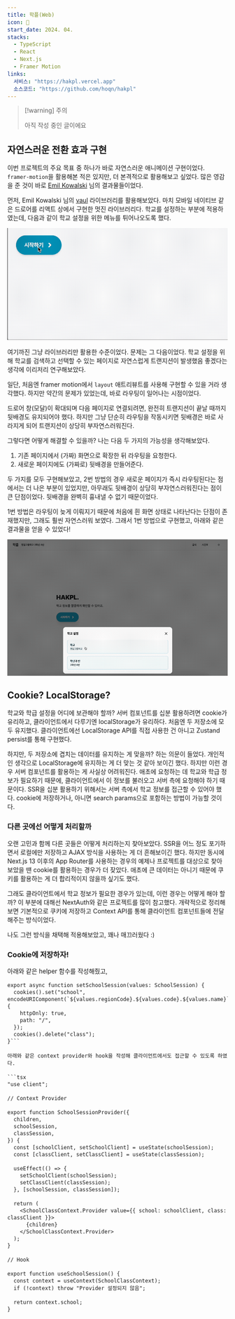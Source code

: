 ```yaml
---
title: 학플(Web)
icon: 🏫
start_date: 2024. 04.
stacks:
  - TypeScript
  - React
  - Next.js
  - Framer Motion
links:
  서비스: "https://hakpl.vercel.app"
  소스코드: "https://github.com/hoqn/hakpl"
---
```


> [!warning] 주의
>
> 아직 작성 중인 글이에요

## 자연스러운 전환 효과 구현

이번 프로젝트의 주요 목표 중 하나가 바로 자연스러운 애니메이션 구현이었다. `framer-motion`을 활용해본 적은 있지만, 더 본격적으로 활용해보고 싶었다. 많은 영감을 준 것이 바로 [Emil Kowalski](https://emilkowal.ski) 님의 결과물들이었다.

먼저, Emil Kowalski 님의 [vaul](https://vaul.emilkowal.ski/) 라이브러리를 활용해보았다. 마치 모바일 네이티브 같은 드로어를 리액트 상에서 구현한 멋진 라이브러리다. 학교를 설정하는 부분에 적용하였는데, 다음과 같이 학교 설정을 위한 메뉴를 튀어나오도록 했다.

![](./hakpl/1-1.gif)

여기까진 그냥 라이브러리만 활용한 수준이었다. 문제는 그 다음이었다. 학교 설정을 위해 학교를 검색하고 선택할 수 있는 페이지로 자연스럽게 트랜지션이 발생했음 좋겠다는 생각에 이리저리 연구해보았다.

일단, 처음엔 framer motion에서 `layout` 애트리뷰트를 사용해 구현할 수 있을 거라 생각했다. 하지만 약간의 문제가 있었는데, 바로 라우팅이 일어나는 시점이었다.

드로어 창(모달)이 확대되며 다음 페이지로 연결되려면, 완전히 트랜지션이 끝날 때까지 뒷배경도 유지되어야 했다. 하지만 그냥 단순히 라우팅을 작동시키면 뒷배경은 바로 사라지게 되어 트랜지션이 상당히 부자연스러워진다.

그렇다면 어떻게 해결할 수 있을까? 나는 다음 두 가지의 가능성을 생각해보았다.

1. 기존 페이지에서 (가짜) 화면으로 확장한 뒤 라우팅을 요청한다.
2. 새로운 페이지에도 (가짜로) 뒷배경을 만들어준다.

두 가지를 모두 구현해보았고, 2번 방법의 경우 새로운 페이지가 즉시 라우팅된다는 점에서는 더 나은 부분이 있었지만, 아무래도 뒷배경이 상당히 부자연스러워진다는 점이 큰 단점이었다. 뒷배경을 완벽히 흉내낼 수 없기 때문이었다.

1번 방법은 라우팅이 늦게 이뤄지기 때문에 처음에 흰 화면 상태로 나타난다는 단점이 존재했지만, 그래도 훨씬 자연스러워 보였다. 그래서 1번 방법으로 구현했고, 아래와 같은 결과물을 얻을 수 있었다!

![](./hakpl/1-2.gif)

## Cookie? LocalStorage?

학교와 학급 설정을 어디에 보관해야 할까? 서버 컴포넌트를 십분 활용하려면 cookie가 유리하고, 클라이언트에서 다루기엔 localStorage가 유리하다. 처음엔 두 저장소에 모두 유지했다. 클라이언트에선 LocalStorage API를 직접 사용한 건 아니고 Zustand persist를 통해 구현했다.

하지만, 두 저장소에 겹치는 데이터를 유지하는 게 맞을까? 하는 의문이 들었다. 개인적인 생각으로 LocalStorage에 유지하는 게 더 맞는 것 같아 보이긴 했다. 하지만 이런 경우 서버 컴포넌트를 활용하는 게 사실상 어려워진다. 애초에 요청하는 데 학교와 학급 정보가 필요하기 때문에, 클라이언트에서 이 정보를 불러오고 서버 측에 요청해야 하기 때문이다. SSR을 십분 활용하기 위해서는 서버 측에서 학교 정보를 접근할 수 있어야 했다. cookie에 저장하거나, 아니면 search params으로 포함하는 방법이 가능할 것이다.

### 다른 곳에선 어떻게 처리할까

오랜 고민과 함께 다른 곳들은 어떻게 처리하는지 찾아보았다. SSR을 어느 정도 포기하면서 로컬에만 저장하고 AJAX 방식을 사용하는 게 더 흔해보이긴 했다. 하지만 동시에 Next.js 13 이후의 App Router를 사용하는 경우의 예제나 프로젝트를 대상으로 찾아보았을 땐 cookie를 활용하는 경우가 더 잦았다. 애초에 큰 데이터는 아니기 때문에 쿠키를 활용하는 게 더 합리적이지 않을까 싶기도 했다.

그래도 클라이언트에서 학교 정보가 필요한 경우가 있는데, 이런 경우는 어떻게 해야 할까? 이 부분에 대해선 NextAuth와 같은 프로젝트를 많이 참고했다. 개략적으로 정리해보면 기본적으로 쿠키에 저장하고 Context API를 통해 클라이언트 컴포넌트들에 전달해주는 방식이었다.

나도 그런 방식을 채택해 적용해보았고, 꽤나 매끄러웠다 :)

### Cookie에 저장하자!

아래와 같은 helper 함수를 작성해줬고,

````tsx
export async function setSchoolSession(values: SchoolSession) {
  cookies().set("school", encodeURIComponent(`${values.regionCode}.${values.code}.${values.name}`), {
    httpOnly: true,
    path: "/",
  });
  cookies().delete("class");
}```

아래와 같은 context provider와 hook을 작성해 클라이언트에서도 접근할 수 있도록 하였다.

```tsx
"use client";

// Context Provider

export function SchoolSessionProvider({
  children,
  schoolSession,
  classSession,
}) {
  const [schoolClient, setSchoolClient] = useState(schoolSession);
  const [classClient, setClassClient] = useState(classSession);

  useEffect(() => {
    setSchoolClient(schoolSession);
    setClassClient(classSession);
  }, [schoolSession, classSession]);

  return (
    <SchoolClassContext.Provider value={{ school: schoolClient, class: classClient }}>
      {children}
    </SchoolClassContext.Provider>
  );
}

// Hook

export function useSchoolSession() {
  const context = useContext(SchoolClassContext);
  if (!context) throw "Provider 설정되지 않음";

  return context.school;
}
````
